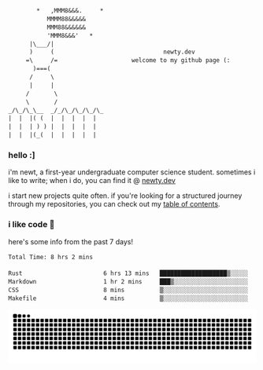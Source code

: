 ```txt
        *   ,MMM8&&&.     *
           MMMM88&&&&&
           MMM88&&&&&&
           'MMM8&&&'   *
      |\___/|
      )     (                               newty.dev
     =\     /=                     welcome to my github page (:
       )===(
      /     \
      |     |
     /       \
     \       /
_/\_/\_\__  _/_/\_/\_/\_/\_
|  |  |( (  |  |  |  |  |
|  |  | ) ) |  |  |  |  |
|  |  |(_(  |  |  |  |  |
```

### hello :]

i'm newt, a first-year undergraduate computer science student. sometimes i like to write; when i do, you can find it @ [newty.dev](https://newty.dev)

i start new projects quite often. if you're looking for a structured journey through my repositories, you can check out my [table of contents](https://github.com/isitreallyalive/toc).

### i like code 🦊

here's some info from the past 7 days!

<!--START_SECTION:waka-->

```txt
Total Time: 8 hrs 2 mins

Rust                       6 hrs 13 mins   ███████████████████▒░░░░░   77.14 %
Markdown                   1 hr 2 mins     ███▒░░░░░░░░░░░░░░░░░░░░░   12.91 %
CSS                        8 mins          ▒░░░░░░░░░░░░░░░░░░░░░░░░   01.78 %
Makefile                   4 mins          ▒░░░░░░░░░░░░░░░░░░░░░░░░   00.87 %
```

<!--END_SECTION:waka-->

![snake commit graph](https://raw.githubusercontent.com/isitreallyalive/isitreallyalive/refs/heads/snake/ctp-mocha-mauve.svg)
